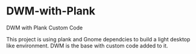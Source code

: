 # DWM-with-Plank
DWM with Plank Custom Code

This project is using plank and Gnome dependcies to build a light desktop like environment.   DWM is the base with custom code added to it.

